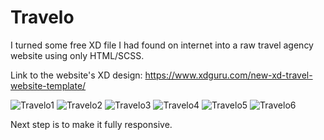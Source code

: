# Travelo

I turned some free XD file I had found on internet into a raw travel agency website using only HTML/SCSS.

Link to the website's XD design: https://www.xdguru.com/new-xd-travel-website-template/

![Travelo1](https://user-images.githubusercontent.com/90184335/164913923-45209713-fe59-44a7-bffd-69bec950e74b.png)
![Travelo2](https://user-images.githubusercontent.com/90184335/164913987-63c78731-3f55-441b-9395-9975eb4ff9eb.png)
![Travelo3](https://user-images.githubusercontent.com/90184335/164913989-61140f6d-54b3-4681-b331-ef505a725385.png)
![Travelo4](https://user-images.githubusercontent.com/90184335/164913992-e44ef730-9c52-417f-9beb-c3022e5d30d3.png)
![Travelo5](https://user-images.githubusercontent.com/90184335/164913995-3f957399-f78d-45a2-9244-3dd5c2754a8f.png)
![Travelo6](https://user-images.githubusercontent.com/90184335/164913998-fa5780ca-da50-4733-bc63-e3f3c0b86dd4.png)


Next step is to make it fully responsive.
